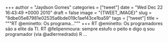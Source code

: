 
+++
author = "Jaydson Gomes"
categories = ["tweet"]
date = "Wed Dec 22 16:43:49 +0000 2010"
draft = false
image = "{TWEET_IMAGE}"
slug = "8dbe05e87981e02535a6bde019c1aef43ce1ba59"
tags = ["tweet"]
title = """RT @eminetto: Os programa..."""
+++
RT @eminetto: Os programadores são a elite da TI. RT @felipenmoura: sempre estufo o peito e digo q sou programador (via @adlermedrado) R ...
